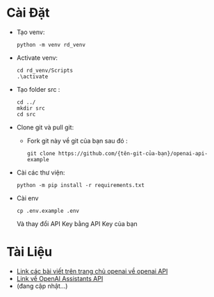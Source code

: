 # Cài Đặt

- Tạo venv:

    ```
    python -m venv rd_venv
    ```
- Activate venv:
    ```
    cd rd_venv/Scripts
    .\activate
    ```
- Tạo folder src :

    ```
    cd ../
    mkdir src
    cd src
    ```
- Clone git và pull git:
  + Fork git này về git của bạn sau đó :
    ```
    git clone https://github.com/{tên-git-của-bạn}/openai-api-example
    ```
- Cài các thư viện:
    ```
    python -m pip install -r requirements.txt
    ```
- Cài env
    ```
    cp .env.example .env
    ```
    Và thay đổi API Key bằng API Key của bạn



# Tài Liệu
- [Link các bài viết trên trang chủ openai về openai API](https://cookbook.openai.com/)
- [Link về OpenAI Assistants API](https://platform.openai.com/docs/assistants/how-it-works)
- (đang cập nhật...)
  
  
